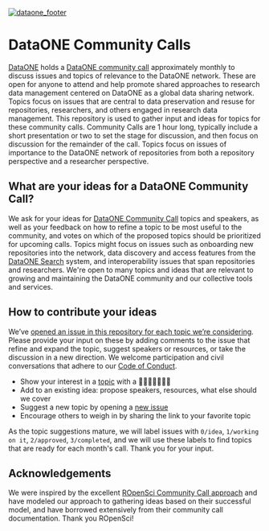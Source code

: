 [![dataone_footer](https://www.dataone.org/sites/all/images/DataONE_LOGO.jpg)](http://dataone.org)

# DataONE Community Calls

[DataONE](https://dataone.org) holds a [DataONE community call](https://dataone.org/community-calls) approximately monthly to discuss issues and topics of relevance to the DataONE network. These are open for anyone to attend and help promote shared approaches to research data management centered on DataONE as a global data sharing network. Topics focus on issues that are central to data preservation and resuse for repositories, researchers, and others engaged in research data management. This repository is used to gather input and ideas for topics for these community calls. Community Calls are 1 hour long, typically include a short presentation or two to set the stage for discussion, and then focus on discussion for the remainder of the call. Topics focus on issues of importance to the DataONE network of repositories from both a repository perspective and a researcher perspective. 

## What are your ideas for a DataONE Community Call? 

We ask for your ideas for [DataONE Community Call](https://dataone.org/community-calls) topics and speakers, as well as your feedback on how to refine a topic to be most useful to the community, and votes on which of the proposed topics should be prioritized for upcoming calls. Topics might focus on issues such as onboarding new repositories into the network, data discovery and access features from the [DataONE Search](https://search.dataone.org) system, and interoperability issues that span repositories and researchers. We're open to many topics and ideas that are relevant to growing and maintaining the DataONE community and our collective tools and services.

## How to contribute your ideas

We’ve [opened an issue in this repository for each topic we’re considering](https://github.com/DataONEorg/community-calls/issues). Please provide your input on these by adding comments to the issue that refine and expand the topic, suggest speakers or resources, or take the discussion in a new direction. We welcome participation and civil conversations that adhere to our [Code of Conduct](https://dataone.org/code-of-conduct/).

- Show your interest in a [topic](https://github.com/DataONEorg/community-calls/issues) with a 👍🏼🎉🚀👎🏼😕
- Add to an existing idea: propose speakers, resources, what else should we cover
- Suggest a new topic by opening a [new issue](https://github.com/DataONEorg/community-calls/issues/new/choose)
- Encourage others to weigh in by sharing the link to your favorite topic

As the topic suggestions mature, we will label issues with `0/idea`, `1/working on it`, `2/approved`, `3/completed`, and we will use these labels to find topics that are ready for each month's call. Thank you for your input.

## Acknowledgements

We were inspired by the excellent [ROpenSci Community Call approach](https://github.com/ropensci-org/community-calls) and have modeled our approach to gathering ideas based on their successful model, and have borrowed extensively from their community call documentation. Thank you ROpenSci!
